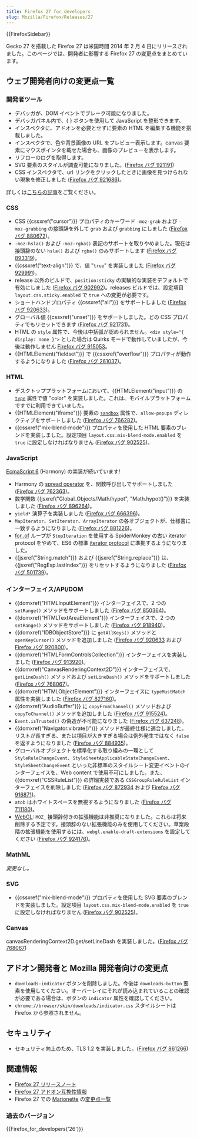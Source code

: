 ```yaml
---
title: Firefox 27 for developers
slug: Mozilla/Firefox/Releases/27
---
```


{{FirefoxSidebar}}

Gecko 27 を搭載した Firefox 27 は米国時間 2014 年 2 月 4 日にリリースされました。このページでは、開発者に影響する Firefox 27 の変更点をまとめています。

## ウェブ開発者向けの変更点一覧

### 開発者ツール

- デバッガが、DOM イベントでブレーク可能になりました。
- デバッガパネル内で、{ } ボタンを使用して JavaScript を整形できます。
- インスペクタに、アドオンを必要とせずに要素の HTML を編集する機能を搭載しました。
- インスペクタで、色や背景画像の URL をプレビュー表示します。canvas 要素にマウスポインタを載せた場合も、画像のプレビューを表示します。
- リフローのログを取得します。
- SVG 要素のスタイルが調査可能になりました。([Firefox バグ 921191](https://bugzil.la/921191))
- CSS インスペクタで、url リンクをクリックしたときに画像を見つけられない現象を修正しました ([Firefox バグ 921686](https://bugzil.la/921686))。

詳しくは[こちらの記事](https://hacks.mozilla.org/2013/11/firefox-developer-tools-episode-27-edit-as-html-codemirror-more/)をご覧ください。

### CSS

- CSS {{cssxref("cursor")}} プロパティのキーワード `-moz-grab` および `-moz-grabbing` の接頭辞を外して `grab` および `grabbing` にしました ([Firefox バグ 880672](https://bugzil.la/880672))。
- `-moz-hsla()` および `-moz-rgba()` 表記のサポートを取りやめました。現在は接頭辞のない `hsla()` および `rgba()` のみサポートします ([Firefox バグ 893319](https://bugzil.la/893319))。
- {{cssxref("text-align")}} で、値 "`true`" を実装しました ([Firefox バグ 929991](https://bugzil.la/929991))。
- release 以外のビルドで、`position:sticky` の実験的な実装をデフォルトで有効にしました ([Firefox バグ 902992](https://bugzil.la/902992))。releases ビルドでは、設定項目 `layout.css.sticky.enabled` で `true` への変更が必要です。
- ショートハンドプロパティ {{cssxref("all")}} をサポートしました ([Firefox バグ 920633](https://bugzil.la/920633))。
- グローバル値 {{cssxref("unset")}} をサポートしました。どの CSS プロパティでもリセットできます ([Firefox バグ 921731](https://bugzil.la/921731))。
- HTML の `style` 属性で、今後は中括弧が認められません。`<div style="{ display: none }">` とした場合は Quirks モードで動作していましたが、今後は動作しません [Firefox バグ 915053](https://bugzil.la/915053)。
- {{HTMLElement("fieldset")}} で {{cssxref("overflow")}} プロパティが動作するようになりました ([Firefox バグ 261037](https://bugzil.la/261037))。

### HTML

- デスクトッププラットフォームにおいて、{{HTMLElement("input")}} の [`type`](/ja/docs/Web/HTML/Element/input#type) 属性で値 "color" を実装しました。これは、モバイルプラットフォームですでに利用できていました。
- {{HTMLElement("iframe")}} 要素の [`sandbox`](/ja/docs/Web/HTML/Element/iframe#sandbox) 属性で、`allow-popups` ディレクティブをサポートしました ([Firefox バグ 766282](https://bugzil.la/766282))。
- {{cssxref("mix-blend-mode")}} プロパティを使用した HTML 要素のブレンドを実装しました。設定項目 `layout.css.mix-blend-mode.enabled` を `true` に設定しなければなりません ([Firefox バグ 902525](https://bugzil.la/902525))。

### JavaScript

[EcmaScript 6](/ja/docs/Web/JavaScript/ECMAScript_6_support_in_Mozilla) (Harmony) の実装が続いています!

- Harmony の [spread operator](http://wiki.ecmascript.org/doku.php?id=harmony:spread) を、関数呼び出しでサポートしました ([Firefox バグ 762363](https://bugzil.la/762363))。
- 数学関数 {{jsxref("Global_Objects/Math/hypot", "Math.hypot()")}} を実装しました ([Firefox バグ 896264](https://bugzil.la/896264))。
- `yield*` 演算子を実装しました ([Firefox バグ 666396](https://bugzil.la/666396))。
- `MapIterator`、`SetIterator`、`ArrayIterator` の各オブジェクトが、仕様書に一致するようになりました ([Firefox バグ 881226](https://bugzil.la/881226))。
- [for..of](/ja/docs/Web/JavaScript/Reference/Statements/for...of) ループが `StopIteration` を使用する SpiderMonkey の古い iterator protocol をやめて、ES6 の標準 [iterator protocol](/ja/docs/Web/JavaScript/Guide/The_Iterator_protocol) に準拠するようになりました。
- {{jsxref("String.match")}} および {{jsxref("String.replace")}} は、{{jsxref("RegExp.lastIndex")}} をリセットするようになりました ([Firefox バグ 501739](https://bugzil.la/501739))。

### インターフェイス/API/DOM

- {{domxref("HTMLInputElement")}} インターフェイスで、2 つの `setRange()` メソッドをサポートしました ([Firefox バグ 850364](https://bugzil.la/850364))。
- {{domxref("HTMLTextAreaElement")}} インターフェイスで、2 つの `setRange()` メソッドをサポートしました ([Firefox バグ 918940](https://bugzil.la/918940))。
- {{domxref("IDBObjectStore")}} に `getAllKeys()` メソッドと `openKeyCursor()` メソッドを追加しました ([Firefox バグ 920633](https://bugzil.la/920633) および [Firefox バグ 920800](https://bugzil.la/920800))。
- {{domxref("HTMLFormControlsCollection")}} インターフェイスを実装しました ([Firefox バグ 913920](https://bugzil.la/913920))。
- {{domxref("CanvasRenderingContext2D")}} インターフェイスで、`getLineDash()` メソッドおよび `setLineDash()` メソッドをサポートしました ([Firefox バグ 768067](https://bugzil.la/768067))。
- {{domxref("HTMLObjectElement")}} インターフェイスに `typeMustMatch` 属性を実装しました ([Firefox バグ 827160](https://bugzil.la/827160))。
- {{domxref("AudioBuffer")}} に `copyFromChannel()` メソッドおよび `copyToChannel()` メソッドを追加しました ([Firefox バグ 915524](https://bugzil.la/915524))。
- `Event.isTrusted()` の偽造が不可能になりました ([Firefox バグ 637248](https://bugzil.la/637248))。
- {{domxref("Navigator.vibrate()")}} メソッドが最終仕様に適合しました。リストが長すぎる、または項目が大きすぎる場合は例外発生ではなく `false` を返すようになりました ([Firefox バグ 884935](https://bugzil.la/884935))。
- グローバルオブジェクトを標準化する取り組みの一環として `StyleRuleChangeEvent`、`StyleSheetApplicableStateChangeEvent`、`StyleSheetChangeEvent` といった非標準のスタイルシート変更イベントのインターフェイスを、Web content で使用不可にしました。また、{{domxref("CSSRuleList")}} の詳細実装である `CSSGroupRuleRuleList` インターフェイスを削除しました ([Firefox バグ 872934](https://bugzil.la/872934) および [Firefox バグ 916871](https://bugzil.la/916871))。
- `atob` はホワイトスペースを無視するようになりました ([Firefox バグ 711180](https://bugzil.la/711180))。
- [WebGL](/ja/docs/Web/WebGL): `MOZ_` 接頭辞付きの拡張機能は非推奨になりました。これらは将来削除する予定です。接頭辞のない拡張機能のみを使用してください。草案段階の拡張機能を使用するには、`webgl.enable-draft-extensions` を設定してください ([Firefox バグ 924176](https://bugzil.la/924176))。

### MathML

_変更なし。_

### SVG

- {{cssxref("mix-blend-mode")}} プロパティを使用した SVG 要素のブレンドを実装しました。設定項目 `layout.css.mix-blend-mode.enabled` を `true` に設定しなければなりません ([Firefox バグ 902525](https://bugzil.la/902525))。

### Canvas

canvasRenderingContext2D.get/setLineDash を実装しました。([Firefox バグ 768067](https://bugzil.la/768067))

## アドオン開発者と Mozilla 開発者向けの変更点

- `downloads-indicator` ボタンを削除しました。今後は `downloads-button` 要素を使用してください。オーバーレイにそれが読み込まれていることの確認が必要である場合は、ボタンの `indicator` 属性を確認してください。
- `chrome://browser/skin/downloads/indicator.css` スタイルシートは Firefox から参照されません。

## セキュリティ

- セキュリティ向上のため、TLS 1.2 を実装しました。([Firefox バグ 861266](https://bugzil.la/861266))

## 関連情報

- [Firefox 27 リリースノート](http://www.mozilla.jp/firefox/27.0/releasenotes/)
- [Firefox 27 アドオン互換性情報](https://dev.mozilla.jp/2014/01/firefox-27-addon-compatibility/)
- Firefox 27 での [Marionette](/ja/docs/Mozilla/QA/Marionette) の[変更点一覧](https://bugzilla.mozilla.org/buglist.cgi?resolution=FIXED&component=Marionette&product=Testing&target_milestone=mozilla27)

### 過去のバージョン

{{Firefox_for_developers('26')}}
